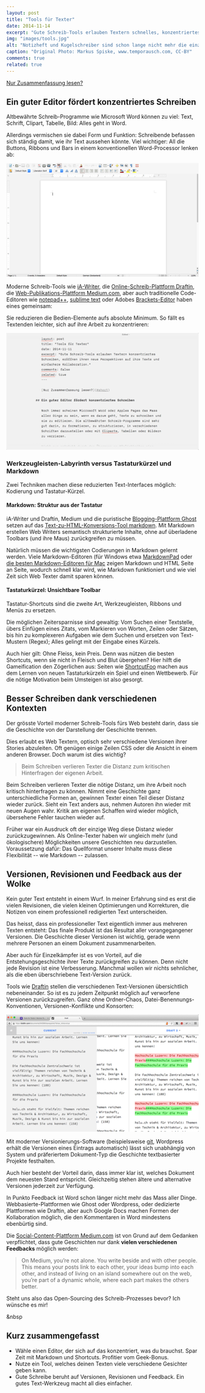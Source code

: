 ```yaml
---
layout: post
title: "Tools für Texter"
date: 2014-11-14
excerpt: "Gute Schreib-Tools erlauben Textern schnelles, konzentriertes Schreiben, einen frischen Blick auf ihre Texte und sie vereinfachen Kollaboration und Versionierung."
img: "images/tools.jpg"
alt: "Notizheft und Kugelschreiber sind schon lange nicht mehr die einzigen Tools für Texter."
caption: "Original Photo: Markus Spiske, www.temporausch.com, CC-BY"
comments: true
related: true
---
```


[Nur Zusammenfassung lesen?](#short)

## Ein guter Editor fördert konzentriertes Schreiben

Altbewährte Schreib-Programme wie Microsoft Word können zu viel: Text, Schrift, Clipart, Tabelle, Bild: Alles geht in Word.

Allerdings vermischen sie dabei Form und Funktion: Schreibende befassen sich ständig damit, wie ihr Text aussehen könnte. Viel wichtiger: All die Buttons, Ribbons und Bars in einem konventionellen Word-Processor lenken ab:

![Die im Vergleich zu Microsoft Word relativ übersichtliche Arbeits-Interface von LibreOffices Word Processor 'Writer'.](/images/word.png)

Moderne Schreib-Tools wie [iA-Writer](http://www.iawriter.com/),  die [Online-Schreib-Plattform Draftin](https://draftin.com/), die [Web-Publikations-Plattform Medium.com](https://medium.com/), aber auch traditionelle Code-Editoren wie [notepad++](http://notepad-plus-plus.org/), [sublime text](http://www.sublimetext.com/) oder Adobes [Brackets-Editor](http://brackets.io/) haben eines gemeinsam: 

Sie reduzieren die Bedien-Elemente aufs absolute Minimum. So fällt es Textenden leichter, sich auf ihre Arbeit zu konzentrieren:

![Die aufs absolute Minimum reduzierte Benutzeroberfläche von 'iaWriter' blendet alles für den Schreibprozess Nebensächliche aus.](/images/writer.png)

### Werkzeugleisten-Labyrinth versus Tastaturkürzel und Markdown

Zwei Techniken machen diese reduzierten Text-Interfaces möglich: Kodierung und Tastatur-Kürzel.

#### Markdown: Struktur aus der Tastatur

iA-Writer und Draftin, Medium und die puristische [Blogging-Plattform Ghost](https://ghost.org/) setzen auf das [Text-zu-HTML-Konversions-Tool markdown](http://daringfireball.net/projects/markdown/). Mit Markdown erstellen Web Writers semantisch strukturierte Inhalte, ohne auf überladene Toolbars (und ihre Maus) zurückgreifen zu müssen. 

Natürlich müssen die wichtigsten Codierungen in Markdown gelernt werden. Viele Markdown-Editoren (für Windows etwa [MarkdownPad](http://markdownpad.com/) oder [die besten Markdown-Editoren für Mac](http://www.slant.co/topics/899/~what-are-the-best-markdown-editors-for-os-x) zeigen Markdown und HTML Seite an Seite, wodurch schnell klar wird, wie Markdown funktioniert und wie viel Zeit sich Web Texter damit sparen können.

#### Tastaturkürzel: Unsichtbare Toolbar

Tastatur-Shortcuts sind die zweite Art, Werkzeugleisten, Ribbons und Menüs zu ersetzen. 

Die möglichen Zeitersparnisse sind gewaltig: Vom Suchen einer Textstelle, übers Einfügen eines Zitats, vom Markieren von Worten, Zeilen oder Sätzen, bis hin zu komplexeren Aufgaben wie dem Suchen und ersetzen von Text-Mustern (Regex); Alles gelingt mit der Eingabe eines Kürzels. 

Auch hier gilt: Ohne Fleiss, kein Preis. Denn was nützen die besten Shortcuts, wenn sie nicht in Fleisch und Blut übergehen? Hier hilft die Gameification den Zögerlichen aus: Seiten wie [ShortcutFoo](https://www.shortcutfoo.com/) machen aus dem Lernen von neuen Tastaturkürzeln ein Spiel und einen Wettbewerb. Für die nötige Motivation beim Umsteigen ist also gesorgt.

## Besser Schreiben dank verschiedenen Kontexten

Der grösste Vorteil moderner Schreib-Tools fürs Web besteht darin, dass sie die Geschichte von der Darstellung der Geschichte trennen. 

Dies erlaubt es Web Textern, optisch sehr verschiedene Versionen ihrer Stories abzuleiten. Oft genügen einige Zeilen CSS oder die Ansicht in einem anderen Browser. Doch warum ist dies wichtig?

> Beim Schreiben verlieren Texter die Distanz zum kritischen Hinterfragen der eigenen Arbeit.

Beim Schreiben verlieren Texter die nötige Distanz, um ihre Arbeit noch kritisch hinterfragen zu können. Nimmt eine Geschichte ganz unterschiedliche Formen an, gewinnen Texter einen Teil dieser Distanz wieder zurück. Sieht ein Text anders aus, nehmen Autoren ihn wieder mit neuen Augen wahr. Kritik am eigenen Schaffen wird wieder möglich, übersehene Fehler tauchen wieder auf.

Früher war ein Ausdruck oft der einzige Weg diese Distanz wieder zurückzugewinnen. Als Online-Texter haben wir ungleich mehr (und ökologischere) Möglichkeiten unsere Geschichten neu darzustellen. Voraussetzung dafür: Das Quellformat unserer Inhalte muss diese Flexibilität -- wie Markdown -- zulassen.

## Versionen, Revisionen und Feedback aus der Wolke

Kein guter Text entsteht in einem Wurf. In meiner Erfahrung sind es erst die vielen Revisionen, die vielen kleinen Optimierungen und Korrekturen, die Notizen von einem professionell redigierten Text unterscheiden. 

Das heisst, dass ein professioneller Text eigentlich immer aus mehreren Texten entsteht: Das finale Produkt ist das Resultat aller vorangegangener Versionen. Die Geschichte dieser Versionen ist wichtig, gerade wenn mehrere Personen an einem Dokument zusammenarbeiten.

Aber auch für Einzelkämpfer ist es von Vorteil, auf die Entstehungsgeschichte ihrer Texte zurückgreifen zu können. Denn nicht jede Revision ist eine Verbesserung. Manchmal wollen wir nichts sehnlicher, als die eben überschriebene Text-Version zurück.

Tools wie [Draftin](https://draftin.com/) stellen die verschiedenen Text-Versionen übersichtlich nebeneinander. So ist es zu jedem Zeitpunkt möglich auf verworfene Versionen zurückzugreifen. Ganz ohne Ordner-Chaos, Datei-Benennungs-Konventionen, Versionen-Konflikte und Konsorten:

![Draftin stellt die verschiedenen Versionen übersichtlich nebeneinander. So ist es zu jedem Zeitpunkt möglich auf verworfene Versionen zurückzugreifen. Ganz ohne Datei-Chaos und Versionen-Konflikte.](/images/draftin.png)

Mit moderner Versionierungs-Software (beispielsweise [git](http://www.git-scm.com/), Wordpress erhält die Versionen eines Eintrags automatisch) lässt sich unabhängig von System und präferiertem Dokument-Typ die Geschichte textbasierter Projekte festhalten. 

Auch hier besteht der Vorteil darin, dass immer klar ist, welches Dokument dem neuesten Stand entspricht. Gleichzeitig stehen ältere und alternative Versionen jederzeit zur Verfügung.

In Punkto Feedback ist Word schon länger nicht mehr das Mass aller Dinge. Webbasierte-Plattformen wie Ghost oder Wordpress, oder dedizierte Plattformen wie Draftin, aber auch Google Docs machen Formen der Kollaboration möglich, die den Kommentaren in Word mindestens ebenbürtig sind. 

Die [Social-Content-Plattform Medium.com](https://medium.com/about/welcome-to-medium-9e53ca408c48) ist von Grund auf dem Gedanken verpflichtet, dass gute Geschichten nur dank **vielen verschiedenen Feedbacks** möglich werden:

> On Medium, you’re not alone. You write beside and with other people. This means your posts link to each other, your ideas bump into each other, and instead of living on an island somewhere out on the web, you’re part of a dynamic whole, where each part makes the others better.

Steht uns also das Open-Sourcing des Schreib-Prozesses bevor? Ich wünsche es mir!


<a name="short" class="anchor">&nbsp</a>
<h2>Kurz zusammengefasst</h2>

- Wähle einen Editor, der sich auf das konzentriert, was du brauchst. Spar Zeit mit Markdown und Shortcuts. Profitier vom Geek-Bonus.
- Nutze ein Tool, welches deinen Texten viele verschiedene Gesichter geben kann. 
- Gute Schreibe beruht auf Versionen, Revisionen und Feedback. Ein gutes Text-Werkzeug macht all dies einfacher.








